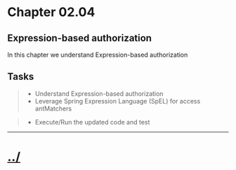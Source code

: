 # Chapter 02.04

## Expression-based authorization
In this chapter we understand Expression-based authorization

## Tasks

> * Understand Expression-based authorization
> * Leverage Spring Expression Language (SpEL) for access antMatchers

> * Execute/Run the updated code and test

---

# [../](../README.md)
